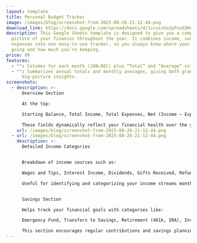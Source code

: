 ```yaml
---
layout: template
title: Personal Budget Tracker
image: /images/blog/screenshot-from-2025-08-26-21-12-44.png
download_link: https://docs.google.com/spreadsheets/d/1ccvLnUaJpPvuG3HoSS_pjlLzYYwykvp_CyE-iRgu3mE/template/preview
description: This Google Sheets template is designed to give you a complete
  picture of your finances throughout the year. It combines income, savings, and
  expenses into one easy-to-use tracker, so you always know where your money is
  going and how much you’re keeping.
price: 99
features:
  - "": Columns for each month (JAN–DEC) plus “Total” and “Average” columns.
  - "": Summarizes annual totals and monthly averages, giving both granular and
      big-picture insights.
screenshots:
  - description: >-
      Overview Section 

      At the top:

      Starting Balance, Total Income, Total Expenses, Net (Income – Expenses), Projected End Balance.

      These fields dynamically reflect your financial health over the year by summarizing all monthly inputs
    url: /images/blog/screenshot-from-2025-08-26-21-12-44.png
  - url: /images/blog/screenshot-from-2025-08-26-21-12-44.png
    description: >-
      Detailed Income Categories


      Breakdown of income sources such as:

      Wages and Tips, Interest Income, Dividends, Gifts Received, Refunds, Transfers from Savings, Other categories

      Useful for identifying and categorizing your income streams month to month


      Savings Section

      Helps track your financial goals with categories like:

      Emergency Fund, Transfers to Savings, Retirement (401k, IRA), Investments, Education, Other

      This section encourages regular contributions and savings planning
---
```

